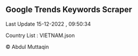 

## Google Trends Keywords Scraper 
 
Last Update 15-12-2022 , 09:50:34

Country List :
VIETNAM.json



© Abdul Muttaqin 

